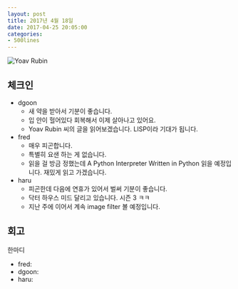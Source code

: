 ```yaml
---
layout: post
title: 2017년 4월 18일
date: 2017-04-25 20:05:00
categories:
- 500lines
---
```


![Yoav Rubin](http://www.tuestudy.org/images/yoav.png)

## 체크인

* dgoon
  * 새 약을 받아서 기분이 좋습니다.
  * 입 안이 헐어있다 회복해서 이제 살아나고 있어요.
  * Yoav Rubin 씨의 글을 읽어보겠습니다. LISP이라 기대가 됩니다.
* fred
  * 매우 피곤합니다.
  * 특별히 요샌 하는 게 없습니다.
  * 읽을 걸 방금 정했는데 A Python Interpreter Written in Python 읽을 예정입니다. 재밌게 읽고 가겠습니다.
* haru
  * 피곤한데 다음에 연휴가 있어서 벌써 기분이 좋습니다.
  * 닥터 하우스 미드 달리고 있습니다. 시즌 3 ㅋㅋ
  * 지난 주에 이어서 계속 image filter 볼 예정입니다.


## 회고

한마디

* fred:
* dgoon:
* haru:
